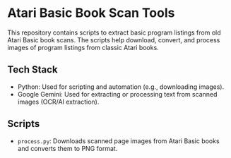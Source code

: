 # Atari Basic Book Scan Tools

This repository contains scripts to extract basic program listings from old Atari Basic book scans. The scripts help download, convert, and process images of program listings from classic Atari books.

## Tech Stack

- Python: Used for scripting and automation (e.g., downloading images).
- Google Gemini: Used for extracting or processing text from scanned images (OCR/AI extraction).

## Scripts

- `process.py`: Downloads scanned page images from Atari Basic books and converts them to PNG format.
